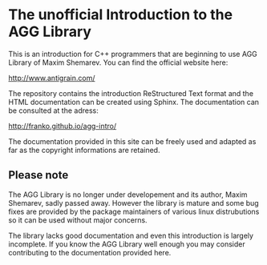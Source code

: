 The unofficial Introduction to the AGG Library
==============================================

This is an introduction for C++ programmers that are beginning to use AGG Library of Maxim Shemarev. You can find the official website here:

http://www.antigrain.com/

The repository contains the introduction ReStructured Text format and the HTML documentation can be created using Sphinx. The documentation can be consulted at the adress:

http://franko.github.io/agg-intro/

The documentation provided in this site can be freely used and adapted as far as the copyright informations are retained.

Please note
-----------

The AGG Library is no longer under developement and its author, Maxim Shemarev, sadly passed away. However the library is mature and some bug fixes are provided by the package maintainers of various linux distrubutions so it can be used without major concerns.

The library lacks good documentation and even this introduction is largely incomplete. If you know the AGG Library well enough you may consider contributing to the documentation provided here.
